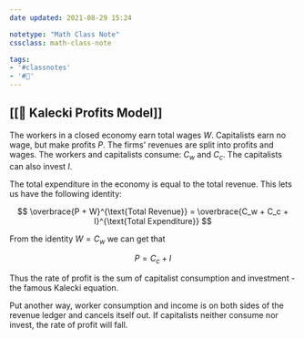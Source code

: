 ```yaml
---
date updated: 2021-08-29 15:24

notetype: "Math Class Note"
cssclass: math-class-note

tags: 
- '#classnotes'
- '#🚧'
---
```


## [[🚧 Kalecki Profits Model]]

The workers in a closed economy earn total wages $W$. Capitalists earn no wage, but make profits $P$. The firms' revenues are split into profits and wages. The workers and capitalists consume: $C_w$ and $C_c$. The capitalists can also invest $I$. 

The total expenditure in the economy is equal to the total revenue. This lets us have the following identity:

$$ \overbrace{P + W}^{\text{Total Revenue}} = \overbrace{C_w + C_c + I}^{\text{Total Expenditure}} $$

From the identity $W = C_w$ we can get that 

$$ P = C_c + I$$

Thus the rate of profit is the sum of capitalist consumption and investment - the famous Kalecki equation. 

Put another way, worker consumption and income is on both sides of the revenue ledger and cancels itself out. If capitalists neither consume nor invest, the rate of profit will fall. 

